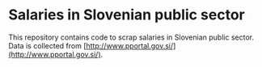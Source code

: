 # Salaries in Slovenian public sector

This repository contains code to scrap salaries in Slovenian public sector. Data is collected from [http://www.pportal.gov.si/](http://www.pportal.gov.si/).
